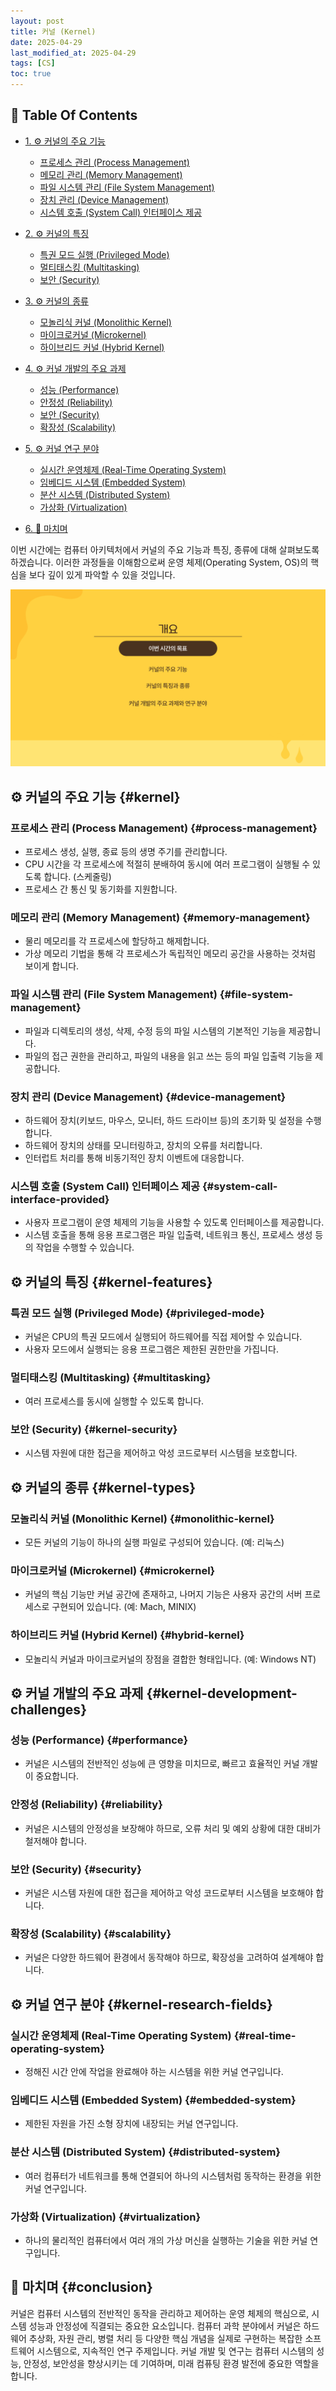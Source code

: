 ```yaml
---
layout: post
title: 커널 (Kernel)
date: 2025-04-29
last_modified_at: 2025-04-29
tags: [CS]
toc: true
---
```


## 📑 **Table Of Contents**

- [1. ⚙ 커널의 주요 기능](#kernel)
  - [프로세스 관리 (Process Management)](#process-management)
  - [메모리 관리 (Memory Management)](#memory-management)
  - [파일 시스템 관리 (File System Management)](#file-system-management)
  - [장치 관리 (Device Management)](#device-management)
  - [시스템 호출 (System Call) 인터페이스 제공](#system-call-interface-provided)
- [2. ⚙ 커널의 특징](#kernel-features)
  - [특권 모드 실행 (Privileged Mode)](#privileged-mode)
  - [멀티태스킹 (Multitasking)](#multitasking)
  - [보안 (Security)](#kernel-security)
- [3. ⚙ 커널의 종류](#kernel-types)
  - [모놀리식 커널 (Monolithic Kernel)](#monolithic-kernel)
  - [마이크로커널 (Microkernel)](#microkernel)
  - [하이브리드 커널 (Hybrid Kernel)](#hybrid-kernel)
- [4. ⚙ 커널 개발의 주요 과제](#kernel-development-challenges)
  - [성능 (Performance)](#performance)
  - [안정성 (Reliability)](#reliability)
  - [보안 (Security)](#security)
  - [확장성 (Scalability)](#scalability)
- [5. ⚙ 커널 연구 분야](#kernel-research-fields)
  - [실시간 운영체제 (Real-Time Operating System)](#real-time-operating-system)
  - [임베디드 시스템 (Embedded System)](#embedded-system)
  - [분산 시스템 (Distributed System)](#distributed-system)
  - [가상화 (Virtualization)](#virtualization)

- [6. 🏁 마치며](#conclusion)

이번 시간에는 컴퓨터 아키텍처에서 커널의 주요 기능과 특징, 종류에 대해 살펴보도록 하겠습니다. 이러한 과정들을 이해함으로써 운영 체제(Operating System, OS)의 핵심을 보다 깊이 있게 파악할 수 있을 것입니다.

![kernel.png](/images/posts/2025-04-29-kernel/kernel.png)

## ⚙ 커널의 주요 기능 {#kernel}

### 프로세스 관리 (Process Management) {#process-management}

- 프로세스 생성, 실행, 종료 등의 생명 주기를 관리합니다.
- CPU 시간을 각 프로세스에 적절히 분배하여 동시에 여러 프로그램이 실행될 수 있도록 합니다. (스케줄링)
- 프로세스 간 통신 및 동기화를 지원합니다.

### 메모리 관리 (Memory Management) {#memory-management}

- 물리 메모리를 각 프로세스에 할당하고 해제합니다.
- 가상 메모리 기법을 통해 각 프로세스가 독립적인 메모리 공간을 사용하는 것처럼 보이게 합니다.

### 파일 시스템 관리 (File System Management) {#file-system-management}

- 파일과 디렉토리의 생성, 삭제, 수정 등의 파일 시스템의 기본적인 기능을 제공합니다.
- 파일의 접근 권한을 관리하고, 파일의 내용을 읽고 쓰는 등의 파일 입출력 기능을 제공합니다.

### 장치 관리 (Device Management) {#device-management}

- 하드웨어 장치(키보드, 마우스, 모니터, 하드 드라이브 등)의 초기화 및 설정을 수행합니다.
- 하드웨어 장치의 상태를 모니터링하고, 장치의 오류를 처리합니다.
- 인터럽트 처리를 통해 비동기적인 장치 이벤트에 대응합니다.

### 시스템 호출 (System Call) 인터페이스 제공 {#system-call-interface-provided}

- 사용자 프로그램이 운영 체제의 기능을 사용할 수 있도록 인터페이스를 제공합니다.
- 시스템 호출을 통해 응용 프로그램은 파일 입출력, 네트워크 통신, 프로세스 생성 등의 작업을 수행할 수 있습니다.

## ⚙ 커널의 특징 {#kernel-features}

### 특권 모드 실행 (Privileged Mode) {#privileged-mode}

- 커널은 CPU의 특권 모드에서 실행되어 하드웨어를 직접 제어할 수 있습니다.
- 사용자 모드에서 실행되는 응용 프로그램은 제한된 권한만을 가집니다.

### 멀티태스킹 (Multitasking) {#multitasking}

- 여러 프로세스를 동시에 실행할 수 있도록 합니다.

### 보안 (Security) {#kernel-security}

- 시스템 자원에 대한 접근을 제어하고 악성 코드로부터 시스템을 보호합니다.

## ⚙ 커널의 종류 {#kernel-types}

### 모놀리식 커널 (Monolithic Kernel) {#monolithic-kernel}

- 모든 커널의 기능이 하나의 실행 파일로 구성되어 있습니다. (예: 리눅스)

### 마이크로커널 (Microkernel) {#microkernel}

- 커널의 핵심 기능만 커널 공간에 존재하고, 나머지 기능은 사용자 공간의 서버 프로세스로 구현되어 있습니다. (예: Mach, MINIX)

### 하이브리드 커널 (Hybrid Kernel) {#hybrid-kernel}

- 모놀리식 커널과 마이크로커널의 장점을 결합한 형태입니다. (예: Windows NT)

## ⚙ 커널 개발의 주요 과제 {#kernel-development-challenges}

### 성능 (Performance) {#performance}

- 커널은 시스템의 전반적인 성능에 큰 영향을 미치므로, 빠르고 효율적인 커널 개발이 중요합니다.

### 안정성 (Reliability) {#reliability}

- 커널은 시스템의 안정성을 보장해야 하므로, 오류 처리 및 예외 상황에 대한 대비가 철저해야 합니다.

### 보안 (Security) {#security}

- 커널은 시스템 자원에 대한 접근을 제어하고 악성 코드로부터 시스템을 보호해야 합니다.

### 확장성 (Scalability) {#scalability}

- 커널은 다양한 하드웨어 환경에서 동작해야 하므로, 확장성을 고려하여 설계해야 합니다.

## ⚙ 커널 연구 분야 {#kernel-research-fields}

### 실시간 운영체제 (Real-Time Operating System) {#real-time-operating-system}

- 정해진 시간 안에 작업을 완료해야 하는 시스템을 위한 커널 연구입니다.

### 임베디드 시스템 (Embedded System) {#embedded-system}

- 제한된 자원을 가진 소형 장치에 내장되는 커널 연구입니다.

### 분산 시스템 (Distributed System) {#distributed-system}

- 여러 컴퓨터가 네트워크를 통해 연결되어 하나의 시스템처럼 동작하는 환경을 위한 커널 연구입니다.

### 가상화 (Virtualization) {#virtualization}

- 하나의 물리적인 컴퓨터에서 여러 개의 가상 머신을 실행하는 기술을 위한 커널 연구입니다.

## 🏁 마치며 {#conclusion}

커널은 컴퓨터 시스템의 전반적인 동작을 관리하고 제어하는 운영 체제의 핵심으로, 시스템 성능과 안정성에 직결되는 중요한 요소입니다. 컴퓨터 과학 분야에서 커널은 하드웨어 추상화, 자원 관리, 병렬 처리 등 다양한 핵심 개념을 실제로 구현하는 복잡한 소프트웨어 시스템으로, 지속적인 연구 주제입니다. 커널 개발 및 연구는 컴퓨터 시스템의 성능, 안정성, 보안성을 향상시키는 데 기여하며, 미래 컴퓨팅 환경 발전에 중요한 역할을 합니다.
